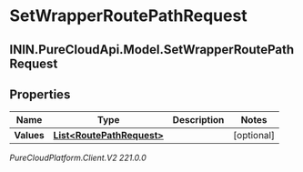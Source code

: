 # SetWrapperRoutePathRequest

## ININ.PureCloudApi.Model.SetWrapperRoutePathRequest

## Properties

|Name | Type | Description | Notes|
|------------ | ------------- | ------------- | -------------|
| **Values** | [**List&lt;RoutePathRequest&gt;**](RoutePathRequest) |  | [optional] |



_PureCloudPlatform.Client.V2 221.0.0_
